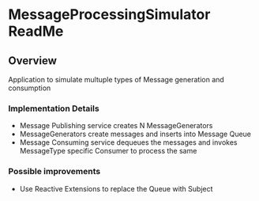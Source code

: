 # MessageProcessingSimulator ReadMe

## Overview
Application to simulate multuple types of Message generation and consumption 

### Implementation Details
* Message Publishing service creates N MessageGenerators
* MessageGenerators create messages and inserts into Message Queue
* Message Consuming service dequeues the messages and invokes MessageType specific Consumer to process the same

### Possible improvements
* Use Reactive Extensions to replace the Queue with Subject
